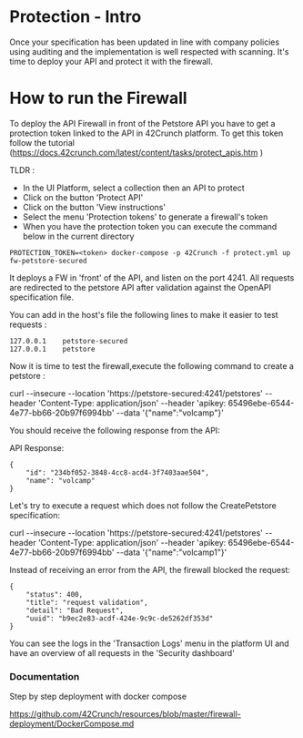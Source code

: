 # Protection - Intro

Once your specification has been updated in line with company policies using auditing and the implementation is well respected with scanning. It's time to deploy your API and protect it with the firewall.


# How to run the Firewall

To deploy the API Firewall in front of the Petstore API you have to get a protection token linked to the API in 42Crunch platform. To get this token follow the tutorial (https://docs.42crunch.com/latest/content/tasks/protect_apis.htm
)

TLDR :

- In the UI Platform, select a collection then an API to protect
- Click on the button 'Protect API'
- Click on the button 'View instructions'
- Select the menu 'Protection tokens' to generate a firewall's token
- When you have the protection token you can execute the command below in the current directory

```
PROTECTION_TOKEN=<token> docker-compose -p 42Crunch -f protect.yml up fw-petstore-secured
```

It deploys a FW in 'front' of the API, and listen on the port 4241. All requests are redirected to the petstore API after validation against the OpenAPI specification file.

You can add in the host's file the following lines to make it easier to test requests :

```
127.0.0.1    petstore-secured
127.0.0.1    petstore
```

Now it is time to test the firewall,execute the following command to create a petstore : 

curl --insecure --location 'https://petstore-secured:4241/petstores' --header 'Content-Type: application/json' --header 'apikey: 65496ebe-6544-4e77-bb66-20b97f6994bb' --data '{"name":"volcamp"}'

You should receive the following response from the API:

API Response: 
```
{
    "id": "234bf052-3848-4cc8-acd4-3f7403aae504",
    "name": "volcamp"
}
```

Let's try to execute a request which does not follow the CreatePetstore specification:

curl --insecure --location 'https://petstore-secured:4241/petstores' --header 'Content-Type: application/json' --header 'apikey: 65496ebe-6544-4e77-bb66-20b97f6994bb' --data '{"name":"volcamp1"}'

Instead of receiving an error from the API, the firewall blocked the request:
```
{
    "status": 400,
    "title": "request validation",
    "detail": "Bad Request",
    "uuid": "b9ec2e83-acdf-424e-9c9c-de5262df353d"
}
```


You can see the logs in the 'Transaction Logs' menu in the platform UI and have an overview of all requests in the 'Security dashboard' 

### Documentation

Step by step deployment with docker compose

https://github.com/42Crunch/resources/blob/master/firewall-deployment/DockerCompose.md
